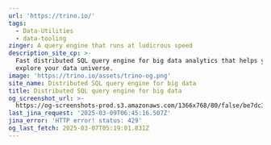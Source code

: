 ```yaml
---
url: 'https://trino.io/'
tags:
  - Data-Utilities
  - data-tooling
zinger: A query engine that runs at ludicrous speed
description_site_cp: >-
  Fast distributed SQL query engine for big data analytics that helps you
  explore your data universe.
image: 'https://trino.io/assets/trino-og.png'
site_name: Distributed SQL query engine for big data
title: Distributed SQL query engine for big data
og_screenshot_url: >-
  https://og-screenshots-prod.s3.amazonaws.com/1366x768/80/false/be7dc32d8d2b6c2d9cf9f8a3143feb8c5363cf2588d44812fcadb1283ecbc88b.jpeg
last_jina_request: '2025-03-09T06:45:16.507Z'
jina_error: 'HTTP error! status: 429'
og_last_fetch: 2025-03-07T05:19:01.831Z
---
```


